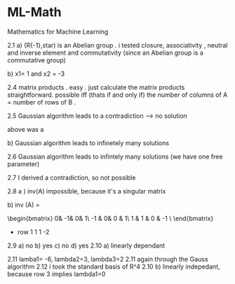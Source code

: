 # ML-Math
Mathematics for Machine Learning

2.1 a)
(R\{-1},star) is an Abelian group .
 i tested closure, associativity , neutral and inverse element and commutativity (since an Abelian group is a commutative group)

b) x1= 1 and x2 = -3


2.4 matrix products . easy . just calculate the matrix products straightforward. possible iff (thats if and only if) the number of columns of A = number of rows of B .

2.5 Gaussian algorithm leads to a contradiction --> no solution

above was a

b) Gaussian algorithm leads to infinetely many solutions

2.6 Gaussian algorithm leads to infintely many solutions (we have one free parameter)

2.7 I derived a contradiction, so not possible

2.8 a ) inv(A) impossible, because it's a singular matrix

b) inv (A) =

\begin{bmatrix}
0& -1& 0& 1\\
-1 & 0& 0 & 1\\
1 & 1 & 0 & -1 \\
\end{bmatrix}
+ row 1 1 1 -2

2.9 a) no b) yes c) no d) yes
2.10 a) linearly dependant

2.11 lamba1= -6, lambda2=3, lambda3=2
2.11 again through the Gauss algorithm
2.12 i took the standard basis of R^4
2.10 b) linearly indepedant, because row 3 implies lambda1=0


